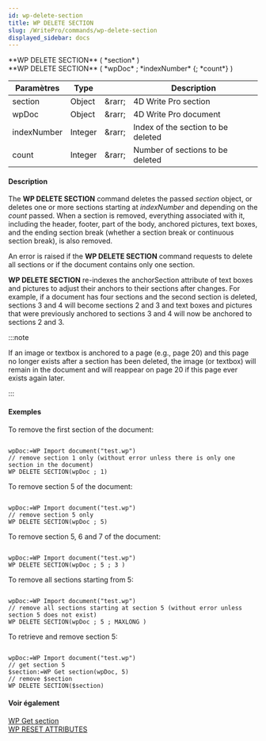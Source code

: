 ```yaml
---
id: wp-delete-section
title: WP DELETE SECTION
slug: /WritePro/commands/wp-delete-section
displayed_sidebar: docs
---
```


<!--REF #_command_.WP DELETE SECTION.Syntax-->**WP DELETE SECTION** ( *section* )<br/> **WP DELETE SECTION** ( *wpDoc* ; *indexNumber* {; *count*} )<!-- END REF-->

<!--REF #_command_.WP DELETE SECTION.Params-->

| Paramètres  | Type    |                                | Description                        |
| ----------- | ------- | ------------------------------ | ---------------------------------- |
| section     | Object  | &amp;rarr; | 4D Write Pro section               |
| wpDoc       | Object  | &amp;rarr; | 4D Write Pro document              |
| indexNumber | Integer | &amp;rarr; | Index of the section to be deleted |
| count       | Integer | &amp;rarr; | Number of sections to be deleted   |

<!-- END REF-->

#### Description

The **WP DELETE SECTION** command <!--REF #_command_.WP DELETE SECTION.Summary-->deletes the passed *section* object, or deletes one or more sections starting at  *indexNumber* and depending on the *count* passed<!-- END REF-->. When a section is removed, everything associated with it, including the header, footer, part of the body, anchored pictures, text boxes, and the ending section break (whether a section break or continuous section break), is also removed.

An error is raised if the **WP DELETE SECTION** command requests to delete all sections or if the document contains only one section.

**WP DELETE SECTION** re-indexes the anchorSection attribute of text boxes and pictures to adjust their anchors to their sections after changes. For example, if a document has four sections and the second section is deleted, sections 3 and 4 will become sections 2 and 3 and text boxes and pictures that were previously anchored to sections 3 and 4 will now be anchored to sections 2 and 3.

:::note

If an image or textbox is anchored to a page (e.g., page 20) and this page no longer exists after a section has been deleted, the image (or textbox) will remain in the document and will reappear on page 20 if this page ever exists again later.

:::

#### Exemples

To remove the first section of the document:

```4d

wpDoc:=WP Import document("test.wp")
// remove section 1 only (without error unless there is only one section in the document)
WP DELETE SECTION(wpDoc ; 1) 

```

To remove section 5 of the document:

```4d

wpDoc:=WP Import document("test.wp")
// remove section 5 only
WP DELETE SECTION(wpDoc ; 5)

```

To remove section 5, 6 and 7 of the document:

```4d
 
wpDoc:=WP Import document("test.wp")
WP DELETE SECTION(wpDoc ; 5 ; 3 )

```

To remove all sections starting from 5:

```4d
 
wpDoc:=WP Import document("test.wp")
// remove all sections starting at section 5 (without error unless section 5 does not exist)
WP DELETE SECTION(wpDoc ; 5 ; MAXLONG )

```

To retrieve and remove section 5:

```4d
 
wpDoc:=WP Import document("test.wp")
// get section 5
$section:=WP Get section(wpDoc, 5)
// remove $section
WP DELETE SECTION($section)

```

#### Voir également

[WP Get section](../commands-legacy/wp-get-section.md)\
[WP RESET ATTRIBUTES](wp-reset-attributes.md)
